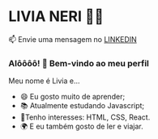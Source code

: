 <!DOCTYPE html>
<html>
  <body>
     
<H1>LIVIA NERI 👨‍💻</H1>
📫 Envie uma mensagem no <a target="_blank" href="www.linkedin.com/in/livia-maria-neri">LINKEDIN</a>    
    
<H3>Alôôôô! 👋 Bem-vindo ao meu perfil</H3>

<p>Meu nome é Livia e...</p>

<ul>

  <li>😄 Eu gosto muito de aprender;</li>
  <li>📚 Atualmente estudando  Javascript;</li>
  <li>👀Tenho interesses: HTML, CSS, React. </li>
  <li>🌍 E eu também gosto de ler e viajar.  </li>
  
</ul>

     
    
  </body>
</html>
